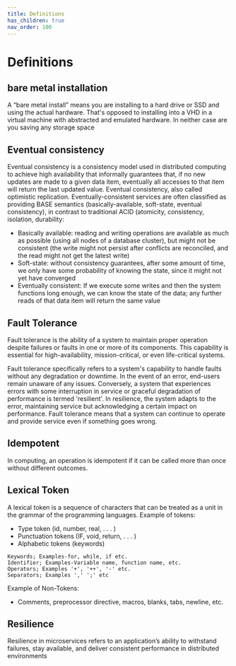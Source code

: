 ```yaml
---
title: Definitions
has_children: true
nav_order: 100
---
```


# Definitions
## bare metal installation
A “bare metal install” means you are installing to a hard drive or SSD and using the actual hardware. That's opposed to installing into a VHD in a virtual machine with abstracted and emulated hardware. In neither case are you saving any storage space

## Eventual consistency
Eventual consistency is a consistency model used in distributed computing to achieve high availability that informally guarantees that, if no new updates are made to a given data item, eventually all accesses to that item will return the last updated value. Eventual consistency, also called optimistic replication.
Eventually-consistent services are often classified as providing BASE semantics (basically-available, soft-state, eventual consistency), in contrast to traditional ACID (atomicity, consistency, isolation, durability:
* Basically available: reading and writing operations are available as much as possible (using all nodes of a database cluster), but might not be consistent (the write might not persist after conflicts are reconciled, and the read might not get the latest write)
* Soft-state: without consistency guarantees, after some amount of time, we only have some probability of knowing the state, since it might not yet have converged
* Eventually consistent: If we execute some writes and then the system functions long enough, we can know the state of the data; any further reads of that data item will return the same value
  
## Fault Tolerance
Fault tolerance is the ability of a system to maintain proper operation despite failures or faults in one or more of its components. This capability is essential for high-availability, mission-critical, or even life-critical systems.

Fault tolerance specifically refers to a system's capability to handle faults without any degradation or downtime. In the event of an error, end-users remain unaware of any issues. Conversely, a system that experiences errors with some interruption in service or graceful degradation of performance is termed 'resilient'. In resilience, the system adapts to the error, maintaining service but acknowledging a certain impact on performance.
Fault tolerance means that a system can continue to operate and provide service even if something goes wrong.

## Idempotent
In computing, an operation is idempotent if it can be called more than once without different outcomes.

## Lexical Token
A lexical token is a sequence of characters that can be treated as a unit in the grammar of the programming languages. 
Example of tokens:

- Type token (id, number, real, . . . )
- Punctuation tokens (IF, void, return, . . . )
- Alphabetic tokens (keywords)
```  
Keywords; Examples-for, while, if etc.
Identifier; Examples-Variable name, function name, etc.
Operators; Examples '+', '++', '-' etc.
Separators; Examples ',' ';' etc
```
Example of Non-Tokens:
- Comments, preprocessor directive, macros, blanks, tabs, newline, etc.

## Resilience
Resilience in microservices refers to an application’s ability to withstand failures, stay available, and deliver consistent performance in distributed environments